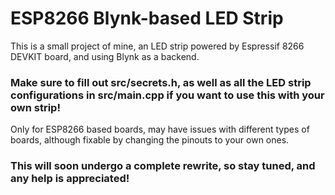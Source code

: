 # ESP8266 Blynk-based LED Strip

This is a small project of mine, an LED strip powered by Espressif 8266 DEVKIT board, and using Blynk as a backend.

### Make sure to fill out src/secrets.h, as well as all the LED strip configurations in src/main.cpp if you want to use this with your own strip!

Only for ESP8266 based boards, may have issues with different types of boards, although fixable by changing the pinouts to your own ones.

### This will soon undergo a complete rewrite, so stay tuned, and any help is appreciated!